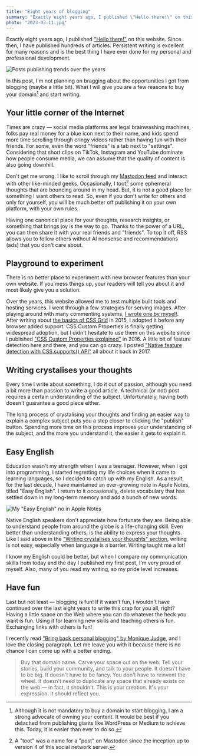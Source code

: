```yaml
---
title: "Eight years of blogging"
summary: "Exactly eight years ago, I published \"Hello there!\" on this website. Since then, I have published hundreds of articles. Persistent writing is excellent for many reasons and is the best thing I have ever done for my personal and professional development."
photo: "2023-03-11.jpg"
---
```


Exactly eight years ago, I published ["Hello there!"](/hello-there/) on this website. Since then, I have published hundreds of articles. Persistent writing is excellent for many reasons and is the best thing I have ever done for my personal and professional development.

![Posts publishing trends over the years](/photos/2023-03-11-1.jpg)

In this post, I'm not planning on bragging about the opportunities I got from blogging (maybe a little bit). What I will give you are a few reasons to buy your domain[^1] and start writing.

[^1]: Although it is not mandatory to buy a domain to start blogging, I am a strong advocate of owning your content. It would be best if you detached from publishing giants like WordPress or Medium to achieve this. Today, it is easier than ever to do so.

## Your little corner of the Internet

Times are crazy — social media platforms are legal brainwashing machines, folks pay real money for a blue icon next to their name, and kids spend more time scrolling through cringy videos rather than having fun with their friends. For some, even the word "friends" is a tab next to "settings". Considering that short clips on TikTok, Instagram and YouTube dominate how people consume media, we can assume that the quality of content is also going downhill.

Don't get me wrong. I like to scroll through my [Mastodon feed](https://mastodon.social/@pawelgrzybek) and interact with other like-minded geeks. Occasionally, I toot[^2] some ephemeral thoughts that are bouncing around in my head. But, it is not a good place for something I want others to read. So, even if you don't write for others and only for yourself, you will be much better off publishing it on your own platform, with your own rules.

[^2]: A "toot" was a name for a "post" on Mastodon since the inception up to version 4 of this social network server.

Having one canonical place for your thoughts, research insights, or something that brings joy is the way to go. Thanks to the power of a URL, you can then share it with your real friends and "friends". To top it off, RSS allows you to follow others without AI nonsense and recommendations (ads) that you don't care about.

## Playground to experiment

There is no better place to experiment with new browser features than your own website. If you mess things up, your readers will tell you about it and most likely give you a solution.

Over the years, this website allowed me to test multiple built tools and hosting services. I went through a few strategies for serving images. After playing around with many commenting systems, [I wrote one by myself](/i-built-a-thing-jamstack-commenting-system-using-aws-cdk-api-gateway-lambda-and-dynamodb/). After writing about [the basics of CSS Grid](/lets-get-into-the-basics-of-css-grid-layout-model/) in 2015, I adopted it before any browser added support. CSS Custom Properties is finally getting widespread adoption, but I didn't hesitate to use them on this website since I published ["CSS Custom Properties explained"](/css-custom-properties-explained/) in 2016. A little bit of feature detection here and there, and you can go crazy. I posted ["Native feature detection with CSS.supports() API"](/native-feature-detection-with-csssupports-api/) all about it back in 2017.

## Writing crystalises your thoughts

Every time I write about something, I do it out of passion, although you need a bit more than passion to write a good article. A technical (or not) post requires a certain understanding of the subject. Unfortunately, having both doesn't guarantee a good piece either.

The long process of crystalising your thoughts and finding an easier way to explain a complex subject puts you a step closer to clicking the "publish" button. Spending more time on this process improves your understanding of the subject, and the more you understand it, the easier it gets to explain it.

## Easy English

Education wasn't my strength when I was a teenager. However, when I got into programming, I started regretting my life choices when it came to learning languages, so I decided to catch up with my English. As a result, for the last decade, I have maintained an ever-growing note in Apple Notes, titled "Easy English". I return to it occasionally, delete vocabulary that has settled down in my long-term memory and add a bunch of new words.

![My "Easy English" no in Apple Notes](/photos/2023-03-11-2.jpg)

Native English speakers don't appreciate how fortunate they are. Being able to understand people from around the globe is a life-changing skill. Even better than understanding others, is the ability to express your thoughts. Like I said above in the ["Writing crystalises your thoughts" section](#writing-crystalises-your-thoughts), writing is not easy, especially when language is a barrier. Writing taught me a lot!

I know my English could be better, but when I compare my communication skills from today and the day I published my first post, I'm very proud of myself. Also, many of you read my writing, so my pride level increases.

## Have fun

Last but not least — blogging is fun! If it wasn't fun, I wouldn't have continued over the last eight years to write this crap for you all, right? Having a little space on the Web where you can do whatever the heck you want is fun. Using it for learning new skills and teaching others is fun. Exchanging links with others is fun!

I recently read ["Bring back personal blogging" by Monique Judge](https://www.theverge.com/23513418/bring-back-personal-blogging), and I love the closing paragraph. Let me leave you with it because there is no chance I can come up with a better ending.

> Buy that domain name. Carve your space out on the web. Tell your stories, build your community, and talk to your people. It doesn't have to be big. It doesn't have to be fancy. You don't have to reinvent the wheel. It doesn't need to duplicate any space that already exists on the web — in fact, it shouldn't. This is your creation. It's your expression. It should reflect you. 

